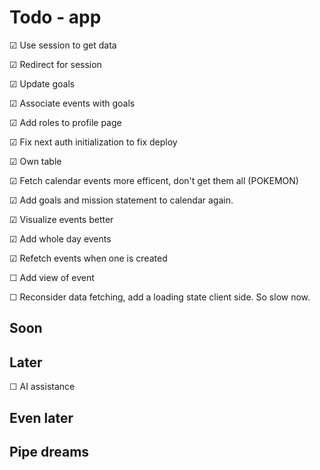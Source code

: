 # Todo - app

&#x2611; Use session to get data

&#x2611; Redirect for session

&#x2611; Update goals

&#x2611; Associate events with goals

&#x2611; Add roles to profile page 

&#x2611; Fix next auth initialization to fix deploy

&#x2611; Own table

&#x2611; Fetch calendar events more efficent, don't get them all (POKEMON)

&#x2611; Add goals and mission statement to calendar again.

&#x2611; Visualize events better

&#x2611; Add whole day events

&#x2611; Refetch events when one is created

&#x2610; Add view of event

&#x2610; Reconsider data fetching, add a loading state client side. So slow now.


## Soon


## Later

&#x2610; AI assistance


## Even later

## Pipe dreams

